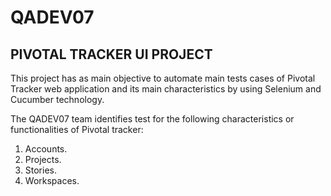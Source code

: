 # QADEV07
## PIVOTAL TRACKER UI PROJECT


This project has as main objective to automate main tests cases of Pivotal Tracker web application and its main characteristics
 by using Selenium and Cucumber technology.

 The QADEV07 team identifies test for the following characteristics or functionalities of Pivotal tracker:
   1. Accounts.
   2. Projects.
   3. Stories.
   4. Workspaces.


